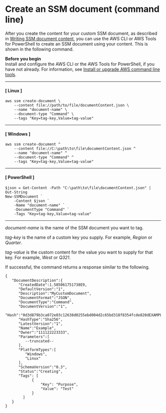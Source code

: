 # Create an SSM document \(command line\)<a name="create-ssm-document-cli"></a>

After you create the content for your custom SSM document, as described in [Writing SSM document content](create-ssm-doc.md#writing-ssm-doc-content), you can use the AWS CLI or AWS Tools for PowerShell to create an SSM document using your content\. This is shown in the following command\.

**Before you begin**  
Install and configure the AWS CLI or the AWS Tools for PowerShell, if you have not already\. For information, see [Install or upgrade AWS command line tools](getting-started-cli.md)\.

------
#### [ Linux ]

```
aws ssm create-document \
    --content file://path/to/file/documentContent.json \  
    --name "document-name" \
    --document-type "Command" \
    --tags "Key=tag-key,Value=tag-value"
```

------
#### [ Windows ]

```
aws ssm create-document ^
    --content file://C:\path\to\file\documentContent.json ^
    --name "document-name" ^
    --document-type "Command" ^
    --tags "Key=tag-key,Value=tag-value"
```

------
#### [ PowerShell ]

```
$json = Get-Content -Path "C:\path\to\file\documentContent.json" | Out-String
New-SSMDocument `
    -Content $json `
    -Name "document-name" `
    -DocumentType "Command" `
    -Tags "Key=tag-key,Value=tag-value"
```

------

*document\-name* is the name of the SSM document you want to tag\.

*tag\-key* is the name of a custom key you supply\. For example, *Region* or *Quarter*\.

*tag\-value* is the custom content for the value you want to supply for that key\. For example, *West* or *Q321*\.

If successful, the command returns a response similar to the following\.

```
{
   "DocumentDescription":{
      "CreatedDate":1.585061751738E9,
      "DefaultVersion":"1",
      "Description":"MyCustomDocument",
      "DocumentFormat":"JSON",
      "DocumentType":"Command",
      "DocumentVersion":"1",
      "Hash":"0d3d879b3ca072e03c12638d0255ebd004d2c65bd318f8354fcde820dEXAMPLE",
      "HashType":"Sha256",
      "LatestVersion":"1",
      "Name":"Example",
      "Owner":"111122223333",
      "Parameters":[
         --truncated--
      ],
      "PlatformTypes":[
         "Windows",
         "Linux"
      ],
      "SchemaVersion":"0.3",
      "Status":"Creating",
      "Tags": [
            {
                "Key": "Purpose",
                "Value": "Test"
            }
        ]
   }
}
```